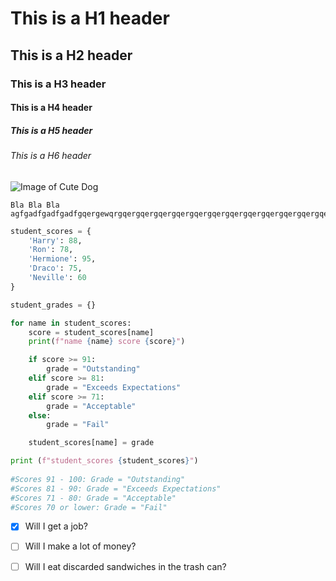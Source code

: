 # This is a H1 header
## This is a H2 header
### This is a H3 header
#### This is a H4 header
##### This is a H5 header
###### This is a H6 header

![Image of Cute Dog](https://octodex.github.com/images/yaktocat.png)

```
Bla Bla Bla agfgadfgadfgadfgqergewqrgqergqergqergqergqergqergqergqergqergqergqergqerg
```


``` python
student_scores = {
    'Harry': 88,
    'Ron': 78,
    'Hermione': 95,
    'Draco': 75,
    'Neville': 60
}

student_grades = {}

for name in student_scores:
    score = student_scores[name]
    print(f"name {name} score {score}")

    if score >= 91:
        grade = "Outstanding"
    elif score >= 81:
        grade = "Exceeds Expectations"
    elif score >= 71:
        grade = "Acceptable"
    else:
        grade = "Fail"

    student_scores[name] = grade

print (f"student_scores {student_scores}")
        
#Scores 91 - 100: Grade = "Outstanding" 
#Scores 81 - 90: Grade = "Exceeds Expectations"
#Scores 71 - 80: Grade = "Acceptable" 
#Scores 70 or lower: Grade = "Fail" 
```


- [x] Will I get a job?
- [ ] Will I make a lot of money?
- [ ] Will I eat discarded sandwiches in the trash can?

 
